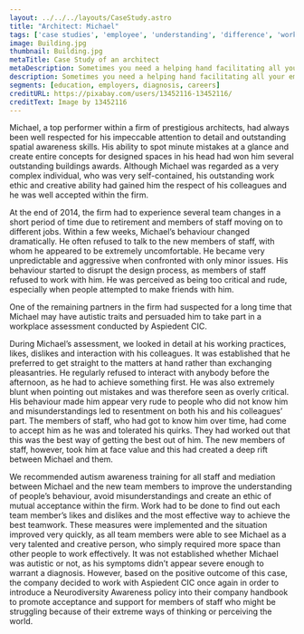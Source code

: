 ```yaml
---
layout: ../../../layouts/CaseStudy.astro
title: "Architect: Michael"
tags: ['case studies', 'employee', 'understanding', 'difference', 'workplace assessment']
image: Building.jpg
thumbnail: Building.jpg
metaTitle: Case Study of an architect
metaDescription: Sometimes you need a helping hand facilitating all your employees understanding and acceptance of difference.
description: Sometimes you need a helping hand facilitating all your employees understanding and acceptance of difference.
segments: [education, employers, diagnosis, careers]
creditURL: https://pixabay.com/users/13452116-13452116/
creditText: Image by 13452116
---
```


Michael, a top performer within a firm of prestigious architects, had always been well respected for his impeccable attention to detail and outstanding spatial awareness skills. His ability to spot minute mistakes at a glance and create entire concepts for designed spaces in his head had won him several outstanding buildings awards. Although Michael was regarded as a very complex individual, who was very self-contained, his outstanding work ethic and creative ability had gained him the respect of his colleagues and he was well accepted within the firm.

At the end of 2014, the firm had to experience several team changes in a short period of time due to retirement and members of staff moving on to different jobs. Within a few weeks, Michael’s behaviour changed dramatically. He often refused to talk to the new members of staff, with whom he appeared to be extremely uncomfortable. He became very unpredictable and aggressive when confronted with only minor issues. His behaviour started to disrupt the design process, as members of staff refused to work with him. He was perceived as being too critical and rude, especially when people attempted to make friends with him.

One of the remaining partners in the firm had suspected for a long time that Michael may have autistic traits and persuaded him to take part in a workplace assessment conducted by Aspiedent CIC.

During Michael’s assessment, we looked in detail at his working practices, likes, dislikes and interaction with his colleagues. It was established that he preferred to get straight to the matters at hand rather than exchanging pleasantries. He regularly refused to interact with anybody before the afternoon, as he had to achieve something first. He was also extremely blunt when pointing out mistakes and was therefore seen as overly critical. His behaviour made him appear very rude to people who did not know him and misunderstandings led to resentment on both his and his colleagues’ part. The members of staff, who had got to know him over time, had come to accept him as he was and tolerated his quirks. They had worked out that this was the best way of getting the best out of him. The new members of staff, however, took him at face value and this had created a deep rift between Michael and them.

We recommended autism awareness training for all staff and mediation between Michael and the new team members to improve the understanding of people’s behaviour, avoid misunderstandings and create an ethic of mutual acceptance within the firm. Work had to be done to find out each team member’s likes and dislikes and the most effective way to achieve the best teamwork. These measures were implemented and the situation improved very quickly, as all team members were able to see Michael as a very talented and creative person, who simply required more space than other people to work effectively. It was not established whether Michael was autistic or not, as his symptoms didn’t appear severe enough to warrant a diagnosis. However, based on the positive outcome of this case, the company decided to work with Aspiedent CIC once again in order to introduce a Neurodiversity Awareness policy into their company handbook to promote acceptance and support for members of staff who might be struggling because of their extreme ways of thinking or perceiving the world.